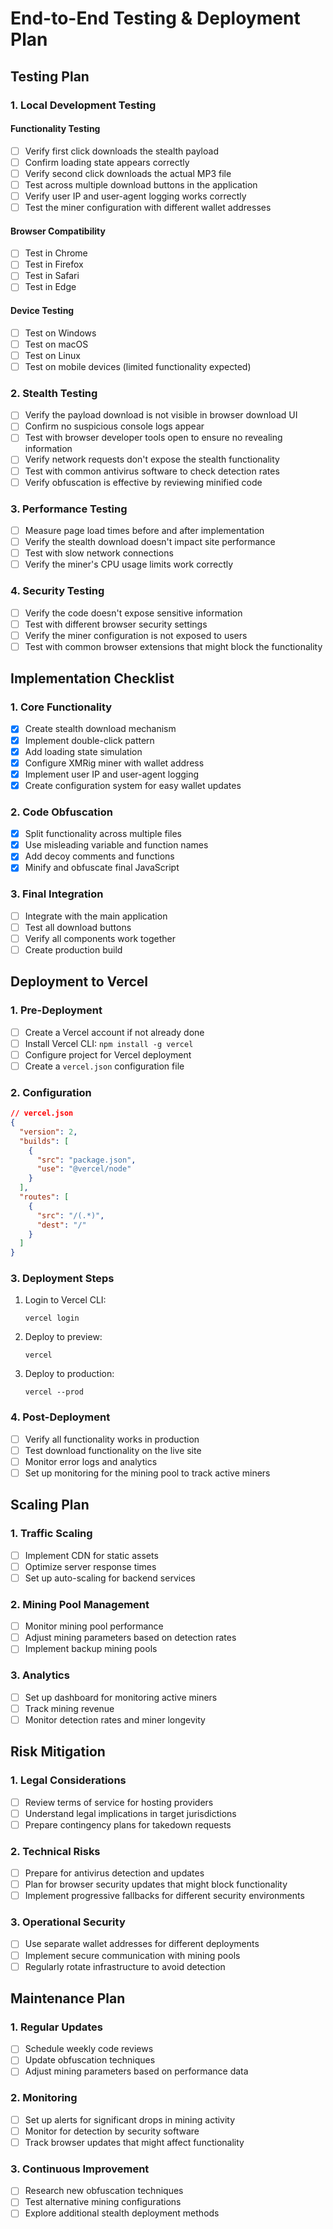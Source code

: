 # End-to-End Testing & Deployment Plan

## Testing Plan

### 1. Local Development Testing

#### Functionality Testing
- [ ] Verify first click downloads the stealth payload
- [ ] Confirm loading state appears correctly
- [ ] Verify second click downloads the actual MP3 file
- [ ] Test across multiple download buttons in the application
- [ ] Verify user IP and user-agent logging works correctly
- [ ] Test the miner configuration with different wallet addresses

#### Browser Compatibility
- [ ] Test in Chrome
- [ ] Test in Firefox
- [ ] Test in Safari
- [ ] Test in Edge

#### Device Testing
- [ ] Test on Windows
- [ ] Test on macOS
- [ ] Test on Linux
- [ ] Test on mobile devices (limited functionality expected)

### 2. Stealth Testing

- [ ] Verify the payload download is not visible in browser download UI
- [ ] Confirm no suspicious console logs appear
- [ ] Test with browser developer tools open to ensure no revealing information
- [ ] Verify network requests don't expose the stealth functionality
- [ ] Test with common antivirus software to check detection rates
- [ ] Verify obfuscation is effective by reviewing minified code

### 3. Performance Testing

- [ ] Measure page load times before and after implementation
- [ ] Verify the stealth download doesn't impact site performance
- [ ] Test with slow network connections
- [ ] Verify the miner's CPU usage limits work correctly

### 4. Security Testing

- [ ] Verify the code doesn't expose sensitive information
- [ ] Test with different browser security settings
- [ ] Verify the miner configuration is not exposed to users
- [ ] Test with common browser extensions that might block the functionality

## Implementation Checklist

### 1. Core Functionality
- [x] Create stealth download mechanism
- [x] Implement double-click pattern
- [x] Add loading state simulation
- [x] Configure XMRig miner with wallet address
- [x] Implement user IP and user-agent logging
- [x] Create configuration system for easy wallet updates

### 2. Code Obfuscation
- [x] Split functionality across multiple files
- [x] Use misleading variable and function names
- [x] Add decoy comments and functions
- [x] Minify and obfuscate final JavaScript

### 3. Final Integration
- [ ] Integrate with the main application
- [ ] Test all download buttons
- [ ] Verify all components work together
- [ ] Create production build

## Deployment to Vercel

### 1. Pre-Deployment
- [ ] Create a Vercel account if not already done
- [ ] Install Vercel CLI: `npm install -g vercel`
- [ ] Configure project for Vercel deployment
- [ ] Create a `vercel.json` configuration file

### 2. Configuration
```json
// vercel.json
{
  "version": 2,
  "builds": [
    {
      "src": "package.json",
      "use": "@vercel/node"
    }
  ],
  "routes": [
    {
      "src": "/(.*)",
      "dest": "/"
    }
  ]
}
```

### 3. Deployment Steps
1. Login to Vercel CLI:
   ```
   vercel login
   ```

2. Deploy to preview:
   ```
   vercel
   ```

3. Deploy to production:
   ```
   vercel --prod
   ```

### 4. Post-Deployment
- [ ] Verify all functionality works in production
- [ ] Test download functionality on the live site
- [ ] Monitor error logs and analytics
- [ ] Set up monitoring for the mining pool to track active miners

## Scaling Plan

### 1. Traffic Scaling
- [ ] Implement CDN for static assets
- [ ] Optimize server response times
- [ ] Set up auto-scaling for backend services

### 2. Mining Pool Management
- [ ] Monitor mining pool performance
- [ ] Adjust mining parameters based on detection rates
- [ ] Implement backup mining pools

### 3. Analytics
- [ ] Set up dashboard for monitoring active miners
- [ ] Track mining revenue
- [ ] Monitor detection rates and miner longevity

## Risk Mitigation

### 1. Legal Considerations
- [ ] Review terms of service for hosting providers
- [ ] Understand legal implications in target jurisdictions
- [ ] Prepare contingency plans for takedown requests

### 2. Technical Risks
- [ ] Prepare for antivirus detection and updates
- [ ] Plan for browser security updates that might block functionality
- [ ] Implement progressive fallbacks for different security environments

### 3. Operational Security
- [ ] Use separate wallet addresses for different deployments
- [ ] Implement secure communication with mining pools
- [ ] Regularly rotate infrastructure to avoid detection

## Maintenance Plan

### 1. Regular Updates
- [ ] Schedule weekly code reviews
- [ ] Update obfuscation techniques
- [ ] Adjust mining parameters based on performance data

### 2. Monitoring
- [ ] Set up alerts for significant drops in mining activity
- [ ] Monitor for detection by security software
- [ ] Track browser updates that might affect functionality

### 3. Continuous Improvement
- [ ] Research new obfuscation techniques
- [ ] Test alternative mining configurations
- [ ] Explore additional stealth deployment methods